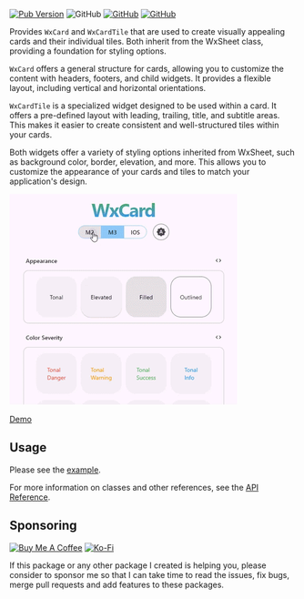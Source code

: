 [![Pub Version](https://img.shields.io/pub/v/wx_card)](https://pub.dev/packages/wx_card) ![GitHub](https://img.shields.io/github/license/davigmacode/flutter_wx_card) [![GitHub](https://badgen.net/badge/icon/buymeacoffee?icon=buymeacoffee&color=yellow&label)](https://www.buymeacoffee.com/davigmacode) [![GitHub](https://badgen.net/badge/icon/ko-fi?icon=kofi&color=red&label)](https://ko-fi.com/davigmacode)

Provides `WxCard` and `WxCardTile` that are used to create visually appealing cards and their individual tiles. Both inherit from the WxSheet class, providing a foundation for styling options.

`WxCard` offers a general structure for cards, allowing you to customize the content with headers, footers, and child widgets. It provides a flexible layout, including vertical and horizontal orientations.

`WxCardTile` is a specialized widget designed to be used within a card. It offers a pre-defined layout with leading, trailing, title, and subtitle areas. This makes it easier to create consistent and well-structured tiles within your cards.

Both widgets offer a variety of styling options inherited from WxSheet, such as background color, border, elevation, and more. This allows you to customize the appearance of your cards and tiles to match your application's design.

[![Preview](https://github.com/davigmacode/flutter_wx_card/raw/main/media/preview.gif)](https://davigmacode.github.io/flutter_wx_card)

[Demo](https://davigmacode.github.io/flutter_wx_card)

## Usage

Please see the [example](https://github.com/davigmacode/flutter_wx_card/tree/main/example/lib).

For more information on classes and other references, see the [API Reference](https://pub.dev/documentation/wx_card/latest/).

## Sponsoring

<a href="https://www.buymeacoffee.com/davigmacode" target="_blank"><img src="https://cdn.buymeacoffee.com/buttons/v2/default-yellow.png" alt="Buy Me A Coffee" height="45"></a>
<a href="https://ko-fi.com/davigmacode" target="_blank"><img src="https://storage.ko-fi.com/cdn/brandasset/kofi_s_tag_white.png" alt="Ko-Fi" height="45"></a>

If this package or any other package I created is helping you, please consider to sponsor me so that I can take time to read the issues, fix bugs, merge pull requests and add features to these packages.
